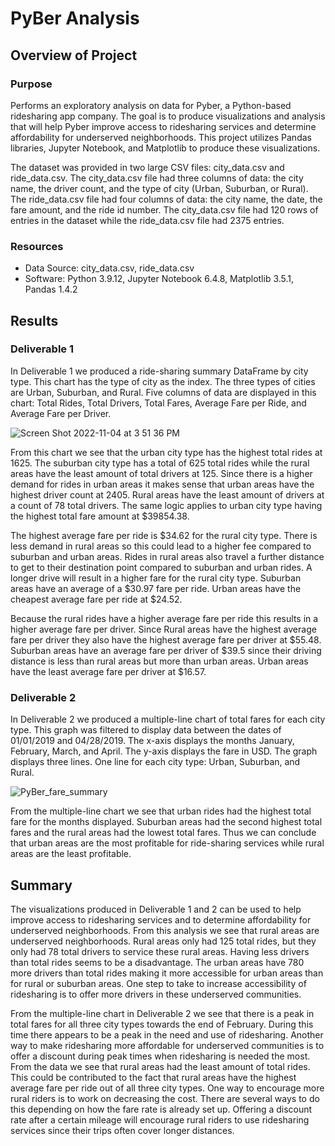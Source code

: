 # PyBer Analysis
## Overview of Project
### Purpose
Performs an exploratory analysis on data for Pyber, a Python-based ridesharing app company. The goal is to produce visualizations and analysis that will help Pyber improve access to ridesharing services and determine affordability for underserved neighborhoods. This project utilizes Pandas libraries, Jupyter Notebook, and Matplotlib to produce these visualizations. 

The dataset was provided in two large CSV files: city_data.csv and ride_data.csv. The city_data.csv file had three columns of data: the city name, the driver count, and the type of city (Urban, Suburban, or Rural). The ride_data.csv file had four columns of data: the city name, the date, the fare amount, and the ride id number. The city_data.csv file had 120 rows of entries in the dataset while the ride_data.csv file had 2375 entries. 
### Resources 
* Data Source: city_data.csv, ride_data.csv
* Software: Python 3.9.12, Jupyter Notebook 6.4.8, Matplotlib 3.5.1, Pandas 1.4.2
## Results
### Deliverable 1
In Deliverable 1 we produced a ride-sharing summary DataFrame by city type. This chart has the type of city as the index. The three types of cities are Urban, Suburban, and Rural. Five columns of data are displayed in this chart: Total Rides, Total Drivers, Total Fares, Average Fare per Ride, and Average Fare per Driver. 

![Screen Shot 2022-11-04 at 3 51 36 PM](https://user-images.githubusercontent.com/111299372/200063240-c6e0ab9f-ffe0-4677-850b-2307e950b3c2.png)

From this chart we see that the urban city type has the highest total rides at 1625. The suburban city type has a total of 625 total rides while the rural areas have the least amount of total drivers at 125. Since there is a higher demand for rides in urban areas it makes sense that urban areas have the highest driver count at 2405. Rural areas have the least amount of drivers at a count of 78 total drivers. The same logic applies to urban city type having the highest total fare amount at $39854.38. 

The highest average fare per ride is $34.62 for the rural city type. There is less demand in rural areas so this could lead to a higher fee compared to suburban and urban areas. Rides in rural areas also travel a further distance to get to their destination point compared to suburban and urban rides. A longer drive will result in a higher fare for the rural city type. Suburban areas have an average of a $30.97 fare per ride. Urban areas have the cheapest average fare per ride at $24.52. 

Because the rural rides have a higher average fare per ride this results in a higher average fare per driver. Since Rural areas have the highest average fare per driver they also have the highest average fare per driver at $55.48. Suburban areas have an average fare per driver of $39.5 since their driving distance is less than rural areas but more than urban areas. Urban areas have the least average fare per driver at $16.57. 

### Deliverable 2
In Deliverable 2 we produced a multiple-line chart of total fares for each city type. This graph was filtered to display data between the dates of 01/01/2019 and 04/28/2019. The x-axis displays the months January, February, March, and April. The y-axis displays the fare in USD. The graph displays three lines. One line for each city type: Urban, Suburban, and Rural. 

![PyBer_fare_summary](https://user-images.githubusercontent.com/111299372/200067229-ba55d471-2e47-4a22-8274-035515b647a2.png)

From the multiple-line chart we see that urban rides had the highest total fare for the months displayed. Suburban areas had the second highest total fares and the rural areas had the lowest total fares. Thus we can conclude that urban areas are the most profitable for ride-sharing services while rural areas are the least profitable. 
## Summary
The visualizations produced in Deliverable 1 and 2 can be used to help improve access to ridesharing services and to determine affordability for underserved neighborhoods. From this analysis we see that rural areas are underserved neighborhoods. Rural areas only had 125 total rides, but they only had 78 total drivers to service these rural areas. Having less drivers than total rides seems to be a disadvantage. The urban areas have 780 more drivers than total rides making it more accessible for urban areas than for rural or suburban areas. One step to take to increase accessibility of ridesharing is to offer more drivers in these underserved communities. 

From the multiple-line chart in Deliverable 2 we see that there is a peak in total fares for all three city types towards the end of February. During this time there appears to be a peak in the need and use of ridesharing. Another way to make ridesharing more affordable for underserved communities is to offer a discount during peak times when ridesharing is needed the most. From the data we see that rural areas had the least amount of total rides. This could be contributed to the fact that rural areas have the highest average fare per ride out of all three city types. One way to encourage more rural riders is to work on decreasing the cost. There are several ways to do this depending on how the fare rate is already set up. Offering a discount rate after a certain mileage will encourage rural riders to use ridesharing services since their trips often cover longer distances.






